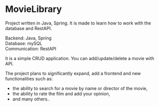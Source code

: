 # MovieLibrary
Project written in Java, Spring. It is made to learn how to work with the database and RestAPI.

Backend: Java, Spring</br>
Database: mySQL</br>
Communication: RestAPI

It is a simple CRUD application. You can add/update/delete a movie with API.

The project plans to significantly expand, add a frontend and new functionalities such as:
- the ability to search for a movie by name or director of the movie,
- the ability to rate the film and add your opinion,
- and many others..
